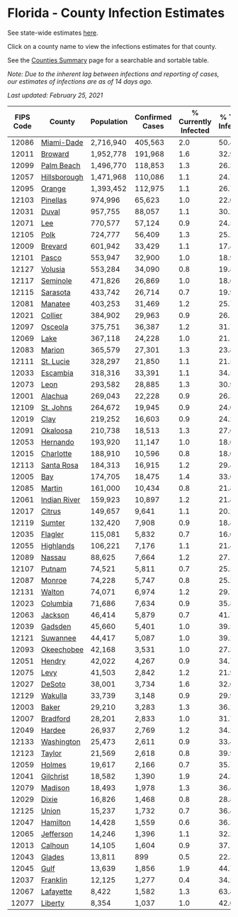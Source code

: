 # Florida - County Infection Estimates

See state-wide estimates [here](/infections/us-fl).

Click on a county name to view the infections estimates for that county.

See the [Counties Summary](/infections/summary-counties) page for a searchable and sortable table.

*Note: Due to the inherent lag between infections and reporting of cases, our estimates of infections are as of 14 days ago.*

*Last updated: February 25, 2021*

|   FIPS Code |                       County |   Population |   Confirmed Cases |   % Currently Infected |   % Total Infected |
|-------------|------------------------------|--------------|-------------------|------------------------|--------------------|
|       12086 |     [Miami-Dade](miami-dade) |    2,716,940 |           405,563 |                    2.0 |               50.4 |
|       12011 |           [Broward](broward) |    1,952,778 |           191,968 |                    1.6 |               32.9 |
|       12099 |     [Palm Beach](palm-beach) |    1,496,770 |           118,853 |                    1.3 |               26.3 |
|       12057 | [Hillsborough](hillsborough) |    1,471,968 |           110,086 |                    1.1 |               24.7 |
|       12095 |             [Orange](orange) |    1,393,452 |           112,975 |                    1.1 |               26.7 |
|       12103 |         [Pinellas](pinellas) |      974,996 |            65,623 |                    1.0 |               22.0 |
|       12031 |               [Duval](duval) |      957,755 |            88,057 |                    1.1 |               30.2 |
|       12071 |                   [Lee](lee) |      770,577 |            57,124 |                    0.9 |               24.5 |
|       12105 |                 [Polk](polk) |      724,777 |            56,409 |                    1.3 |               25.2 |
|       12009 |           [Brevard](brevard) |      601,942 |            33,429 |                    1.1 |               17.4 |
|       12101 |               [Pasco](pasco) |      553,947 |            32,900 |                    1.0 |               18.9 |
|       12127 |           [Volusia](volusia) |      553,284 |            34,090 |                    0.8 |               19.8 |
|       12117 |         [Seminole](seminole) |      471,826 |            26,869 |                    1.0 |               18.6 |
|       12115 |         [Sarasota](sarasota) |      433,742 |            26,714 |                    0.7 |               19.9 |
|       12081 |           [Manatee](manatee) |      403,253 |            31,469 |                    1.2 |               25.7 |
|       12021 |           [Collier](collier) |      384,902 |            29,963 |                    0.9 |               26.1 |
|       12097 |           [Osceola](osceola) |      375,751 |            36,387 |                    1.2 |               31.7 |
|       12069 |                 [Lake](lake) |      367,118 |            24,228 |                    1.0 |               21.1 |
|       12083 |             [Marion](marion) |      365,579 |            27,301 |                    1.3 |               23.8 |
|       12111 |       [St. Lucie](st.-lucie) |      328,297 |            21,850 |                    1.1 |               21.5 |
|       12033 |         [Escambia](escambia) |      318,316 |            33,391 |                    1.1 |               34.5 |
|       12073 |                 [Leon](leon) |      293,582 |            28,885 |                    1.3 |               30.9 |
|       12001 |           [Alachua](alachua) |      269,043 |            22,228 |                    0.9 |               26.3 |
|       12109 |       [St. Johns](st.-johns) |      264,672 |            19,945 |                    0.9 |               24.0 |
|       12019 |                 [Clay](clay) |      219,252 |            16,603 |                    0.9 |               24.2 |
|       12091 |         [Okaloosa](okaloosa) |      210,738 |            18,513 |                    1.3 |               27.6 |
|       12053 |         [Hernando](hernando) |      193,920 |            11,147 |                    1.0 |               18.0 |
|       12015 |       [Charlotte](charlotte) |      188,910 |            10,596 |                    0.8 |               18.0 |
|       12113 |     [Santa Rosa](santa-rosa) |      184,313 |            16,915 |                    1.2 |               29.4 |
|       12005 |                   [Bay](bay) |      174,705 |            18,475 |                    1.4 |               33.6 |
|       12085 |             [Martin](martin) |      161,000 |            10,434 |                    0.8 |               21.8 |
|       12061 | [Indian River](indian-river) |      159,923 |            10,897 |                    1.2 |               21.8 |
|       12017 |             [Citrus](citrus) |      149,657 |             9,641 |                    1.1 |               20.2 |
|       12119 |             [Sumter](sumter) |      132,420 |             7,908 |                    0.9 |               18.8 |
|       12035 |           [Flagler](flagler) |      115,081 |             5,832 |                    0.7 |               16.0 |
|       12055 |       [Highlands](highlands) |      106,221 |             7,176 |                    1.1 |               21.4 |
|       12089 |             [Nassau](nassau) |       88,625 |             7,664 |                    1.2 |               27.1 |
|       12107 |             [Putnam](putnam) |       74,521 |             5,811 |                    0.7 |               25.5 |
|       12087 |             [Monroe](monroe) |       74,228 |             5,747 |                    0.8 |               25.2 |
|       12131 |             [Walton](walton) |       74,071 |             6,974 |                    1.2 |               29.7 |
|       12023 |         [Columbia](columbia) |       71,686 |             7,634 |                    0.9 |               35.8 |
|       12063 |           [Jackson](jackson) |       46,414 |             5,879 |                    0.7 |               41.7 |
|       12039 |           [Gadsden](gadsden) |       45,660 |             5,401 |                    1.0 |               39.5 |
|       12121 |         [Suwannee](suwannee) |       44,417 |             5,087 |                    1.0 |               39.2 |
|       12093 |     [Okeechobee](okeechobee) |       42,168 |             3,531 |                    1.0 |               27.3 |
|       12051 |             [Hendry](hendry) |       42,022 |             4,267 |                    0.9 |               34.7 |
|       12075 |                 [Levy](levy) |       41,503 |             2,842 |                    1.2 |               21.9 |
|       12027 |             [DeSoto](desoto) |       38,001 |             3,734 |                    1.6 |               32.6 |
|       12129 |           [Wakulla](wakulla) |       33,739 |             3,148 |                    0.9 |               29.9 |
|       12003 |               [Baker](baker) |       29,210 |             3,283 |                    1.3 |               36.2 |
|       12007 |         [Bradford](bradford) |       28,201 |             2,833 |                    1.0 |               31.7 |
|       12049 |             [Hardee](hardee) |       26,937 |             2,769 |                    1.2 |               34.2 |
|       12133 |     [Washington](washington) |       25,473 |             2,611 |                    0.9 |               33.4 |
|       12123 |             [Taylor](taylor) |       21,569 |             2,618 |                    0.8 |               39.9 |
|       12059 |             [Holmes](holmes) |       19,617 |             2,166 |                    0.7 |               35.7 |
|       12041 |       [Gilchrist](gilchrist) |       18,582 |             1,390 |                    1.9 |               24.3 |
|       12079 |           [Madison](madison) |       18,493 |             1,978 |                    1.3 |               36.4 |
|       12029 |               [Dixie](dixie) |       16,826 |             1,468 |                    0.8 |               28.8 |
|       12125 |               [Union](union) |       15,237 |             1,732 |                    0.7 |               36.4 |
|       12047 |         [Hamilton](hamilton) |       14,428 |             1,559 |                    0.6 |               36.3 |
|       12065 |       [Jefferson](jefferson) |       14,246 |             1,396 |                    1.1 |               32.2 |
|       12013 |           [Calhoun](calhoun) |       14,105 |             1,604 |                    0.9 |               37.1 |
|       12043 |             [Glades](glades) |       13,811 |               899 |                    0.5 |               22.3 |
|       12045 |                 [Gulf](gulf) |       13,639 |             1,856 |                    1.9 |               44.7 |
|       12037 |         [Franklin](franklin) |       12,125 |             1,277 |                    0.4 |               34.2 |
|       12067 |       [Lafayette](lafayette) |        8,422 |             1,582 |                    1.3 |               63.8 |
|       12077 |           [Liberty](liberty) |        8,354 |             1,037 |                    1.0 |               42.0 |